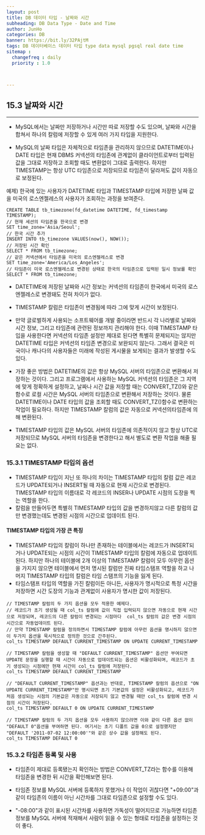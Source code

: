 ```yaml
---
layout: post
title: DB 데이터 타입 - 날짜와 시간
subheading: DB Data Type - Date and Time
author: JunHo
categories: DB
banner: https://bit.ly/32PAjtM
tags: DB 데이터베이스 데이터 타입 type data mysql pgsql real date time
sitemap :
  changefreq : daily
  priority : 1.0



---
```


## 15.3 날짜와 시간

---

- MySQL에서는 날짜만 저장하거나 시간만 따로 저장할 수도 있으며, 날짜와 시간을 합쳐서 하나의 칼럼에 저장할 수 있게 여러 가지 타입을 지원한다. 

- MySQL의 날짜 타입은 자체적으로 타임존을 관리하지 않으므로 DATETIME이나 DATE 타입은 현재 DBMS 커넥션의 타임존에 관계없이 클라이언트로부터 입력된 값을 그대로 저장하고 조회할 때도 변환없이 그대로 출력한다. 하지만 TIMESTAMP는 항상 UTC 타임존으로 저장되므로 타임존이 달라져도 값이 자동으로 보정된다. 

예제) 한국에 있는 사용자가 DATETIME 타입과 TIMESTAMP 타입에 저장한 날짜 값을 미국의 로스엔젤레스의 사용자가 조회하는 과정을 보여준다.

```mysql
CREATE TABLE tb_timezone(fd_datetime DATETIME, fd_timestamp TIMESTAMP);
// 현재 세션의 타임존을 한국으로 변경
SET time_zone='Asia/Seoul';
// 한국 시간 추가
INSERT INTO tb_timezone VALUES(now(), NOW());
// 저장된 시간 확인
SELECT * FROM tb_timezone;
// 같은 커넥션에서 타임존을 미국의 로스엔젤레스로 변경
SET time_zone='America/Los_Angeles';
// 타임존이 미국 로스엔젤레스로 변경된 상태로 한국의 타임존으로 입력된 일시 정보를 확인
SELECT * FROM tb_timezone;
```



- DATETIME에 저장된 날짜와 시간 정보는 커넥션의 타임존이 한국에서 미국의 로스엔젤레스로 변경돼도 전혀 차이가 없다.
- TIMESTAMP 칼럼은 타임존이 변경됨에 따라 그에 맞게 시간이 보정된다.

- 만약 글로벌하게 사용되는 소프트웨어를 개발 중이라면 반드시 각 나라별로 날짜와 시간 정보, 그리고 타임존에 관련된 정보까지 관리해야 한다. 이때 TIMESTAMP 타입을 사용한다면 커넥션의 타임존 설정만 제대로 된다면 특별히 문제되지는 않지만 DATETIME 타입은 커넥션의 타임존 변경으로 보완되지 않는다. 그래서 결국은 미국이나 캐나다의 사용자들은 미래에 작성된 게시물을 보게되는 결과가 발생할 수도 있다. 
- 가장 좋은 방법은 DATETIME의 값은 항상 MySQL 서버의 타임존으로 변환해서 저장하는 것이다. 그리고 프로그램에서 사용하는 MySQL 커넥션의 타임존은 그 지역에 맞게 정확하게 설정하고, 날짜나 시간 값을 저장할 때는 CONVERT_TZ()와 같은 함수로 로컬 시간은 MySQL 서버의 타임존으로 변환해서 저장하는 것이다. 물론 DATETIME이나 DATE 타입의 값을 조회할 때도 CONVERT_TZ()함수로 변환하는 작업이 필요하다. 하지만 TIMESTAMP 칼럼의 값은 자동으로 커넥션의타임존에 의해 변환된다.
- TIMESTAMP 타입의 값은 MySQL 서버의 타임존에 의존적이지 않고 항상 UTC로 저장되므로 MySQL 서버의 타임존을 변경한다고 해서 별도로 변환 작업을 해줄 필요는 없다.



### 15.3.1 TIMESTAMP 타입의 옵션

- TIMESTAMP 타입이 지닌 또 하나의 차이는 TIMESTAMP 타입의 칼럼 값은 레코드가 UPDATE되거나 INSERT될 때 자동으로 현재 시간으로 변경된다. TIMESTAMP 타입의 이름대로 각 레코드의 INSER나 UPDATE 시점의 도장을 찍는 역할을 한다.
- 칼럼을 만들어두면 특별히 TIMESTAMP 타입의 값을 변경하지않고 다른 칼럼의 값만 변경했는데도 변경된 시점의 시간으로 업데이트 된다.



#### TIMESTAMP 타입의 가장 큰 특징

- TIMESTAMP 타입의 칼럼이 하나만 존재하는 테이블에서는 레코드가 INSERT되거나 UPDATE되는 시점의 시간이 TIMESTAMP 타입의 칼럼에 자동으로 업데이트된다. 하지만 하나의 테이블에 2개 이상의 TIMESTAMP 칼럼이 모두 아무런 옵션을 가지지 않으면 테이블에서 먼저 명시된 칼럼만 진짜 타임스탬프 역할을 하고 나머지 TIMESTAMP 타입의 칼럼은 타임 스탬프의 기능을 잃게 된다.
- 타임스탬프 타입의 역할을 가진 칼럼이든 아니든, 사용자가 명시적으로 특정 시간을 저장하면 시간 도장의 기능과 관계없이 사용자가 명시한 값이 저장된다.





```mysql
// TIMESTAMP 칼럼의 두 가지 옵션을 모두 적용한 예제다. 
// 레코드가 초기 생성될 때 col_ts 칼럼에 값이 직접 입력되지 않으면 자동으로 현재 시간으로 저장되며, 레코드의 다른 칼럼이 변경되는 시점마다  col_ts 칼럼의 값은 변경 시점의 시간으로 자동업데이트 된다.
// 만약 TIMESTAMP 칼럼을 정의하면서 TIMESTAMP 칼럼에 아무런 옵션을 명시하지 않으면 이 두가지 옵션을 묵시적으로 정의한 것으로 간주된다.
col_ts TIMESTAMP DEFAULT CURRENT_TIMESTAMP ON UPDATE CURRENT_TIMESTAMP

// TIMESTAMP 칼럼을 생성할 때 "DEFAULT CURRENT_TIMESTAMP" 옵션만 부여되면 UPDATE 문장을 실행할 때 시간이 자동으로 업데이트되는 옵션은 비활성화되며, 레코드가 초기 생성되는 시점에만 현재 시간이 col_ts 칼럼에 저장된다.
col_ts TIMESTAMP DEFAULT CURRENT_TIMESTAMP

// "DEFAULT CURRENT_TIMESTAMP" 옵션과는 반대로, TIMESTAMP 칼럼의 옵션으로 "ON UPDATE CURRENT_TIMESTAMP"만 명시되면 초기 기본값의 설정은 비활성화되고, 레코드가 처음 생성되는 시점의 기본값은 자동으로 저장되지 않고 변경될 때만 col_ts 칼럼에 변경 시점의 시간이 저장된다.
col_ts TIMESTAMP DEFAULT 0 ON UPDATE CURRENT_TIMESTAMP

// TIMESTAMP 칼럼의 두 가지 옵션을 모두 사용하지 않으려면 이와 같이 다른 옵션 없이 "DEFAULT 0"옵션을 부여하면 된다. 여기서는 초기 디폴트 값을 0으로 설정했지만 "DEFAULT '2011-07-02 12:00:00'"와 같은 상수 값을 설정해도 된다.
col_ts TIMESTAMP DEFAULT 0

```



### 15.3.2 타임존 등록 및 사용

- 타임존이 제대로 등록됐는지 확인하는 방법은 CONVERT_TZ라는 함수를 이용해 타임존을 변경한 뒤 시간을 확인해보면 된다.
- 타임존 정보를 MySQL 서버에 등록하지 못했거나 이 작업이 귀찮다면 "+09:00"과 같이 타임존의 이름이 아닌 시간차를 그대로 타임존으로 설정할 수도 있다. 

- "-08:00"과 같이 표시된 시간차를 사용하면 가독성이 떨어지므로 가능하면 타임존 정보를 MySQL 서버에 적재해서 사람이 읽을 수 있는 형태로 타임존을 설정하는 것이 좋다.

